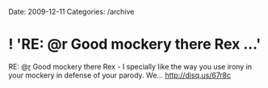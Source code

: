 Date: 2009-12-11
Categories: /archive

# ! 'RE: @r Good mockery there Rex ...'

RE: @<a href="http://twitter.com/r" class="aktt_username">r</a> Good mockery there Rex -  I specially like the way you use irony in your mockery in defense of your parody.  We… <a href="http://disq.us/67r8c" rel="nofollow">http://disq.us/67r8c</a>

